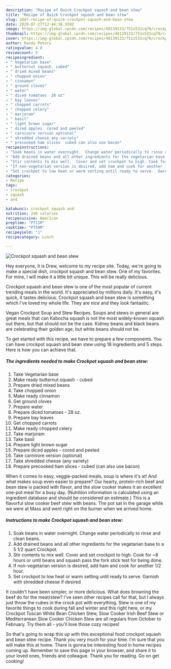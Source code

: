 ```yaml
---
description: "Recipe of Quick Crockpot squash and bean stew"
title: "Recipe of Quick Crockpot squash and bean stew"
slug: 2047-recipe-of-quick-crockpot-squash-and-bean-stew
date: 2020-07-27T12:44:36.939Z
image: https://img-global.cpcdn.com/recipes/48139133/751x532cq70/crockpot-squash-and-bean-stew-recipe-main-photo.jpg
thumbnail: https://img-global.cpcdn.com/recipes/48139133/751x532cq70/crockpot-squash-and-bean-stew-recipe-main-photo.jpg
cover: https://img-global.cpcdn.com/recipes/48139133/751x532cq70/crockpot-squash-and-bean-stew-recipe-main-photo.jpg
author: Randy Peters
ratingvalue: 4.8
reviewcount: 9
recipeingredient:
- " Vegetarian base"
- " butternut squash  cubed"
- " dried mixed beans"
- " chopped onion"
- " cinnamon"
- " ground cloves"
- " water"
- " diced tomatoes  28 oz"
- " bay leaves"
- " chopped carrots"
- " chopped celery"
- " marjoram"
- " basil"
- " light brown sugar"
- " diced apples  cored and peeled"
- " carnivore version optional"
- " shredded cheese any variety"
- " precooked ham slices  cubed can also use bacon"
recipeinstructions:
- "Soak beans in water overnight.  Change water periodically to rinse and clean beans."
- "Add drained beans and all other ingredients for the vegetarian base to a 5 1/2 quart Crockpot."
- "Stir contents to mix well.  Cover and set crockpot to high. Cook for ~8 hours or until beans and squash pass the fork stick test for being done."
- "If non-vegetarian version is desired, add ham and cook for another 1/2 hour."
- "Set crockpot to low heat or warm setting until ready to serve.  Garnish with shredded cheese if desired"
categories:
- Recipe
tags:
- crockpot
- squash
- and

katakunci: crockpot squash and 
nutrition: 248 calories
recipecuisine: American
preptime: "PT11M"
cooktime: "PT59M"
recipeyield: "1"
recipecategory: Lunch

---
```



![Crockpot squash and bean stew](https://img-global.cpcdn.com/recipes/48139133/751x532cq70/crockpot-squash-and-bean-stew-recipe-main-photo.jpg)

Hey everyone, it is Drew, welcome to my recipe site. Today, we're going to make a special dish, crockpot squash and bean stew. One of my favorites. For mine, I will make it a little bit unique. This will be really delicious.

Crockpot squash and bean stew is one of the most popular of current trending meals in the world. It's appreciated by millions daily. It's easy, it's quick, it tastes delicious. Crockpot squash and bean stew is something which I've loved my whole life. They are nice and they look fantastic.

Vegan Crockpot Soup and Stew Recipes. Soups and stews in general are great meals that can Kabocha squash is not the most widely-known squash out there, but that should not be the case. Kidney beans and black beans are celebrating their golden age, but white beans should not be.


To get started with this recipe, we have to prepare a few components. You can have crockpot squash and bean stew using 18 ingredients and 5 steps. Here is how you can achieve that.

<!--inarticleads1-->

##### The ingredients needed to make Crockpot squash and bean stew:

1. Take  Vegetarian base
1. Make ready  butternut squash - cubed
1. Prepare  dried mixed beans
1. Take  chopped onion
1. Make ready  cinnamon
1. Get  ground cloves
1. Prepare  water
1. Prepare  diced tomatoes - 28 oz.
1. Prepare  bay leaves
1. Get  chopped carrots
1. Make ready  chopped celery
1. Take  marjoram
1. Take  basil
1. Prepare  light brown sugar
1. Prepare  diced apples - cored and peeled
1. Take  carnivore version (optional)
1. Take  shredded cheese (any variety)
1. Prepare  precooked ham slices - cubed (can also use bacon)


When it comes to easy, veggie-packed meals, soup is where it&#39;s at! And what makes soup even easier to prepare? Our hearty, protein-rich beef and bean stew is packed with flavor, and the slow cooker makes it an excellent one-pot meal for a busy day. (Nutrition information is calculated using an ingredient database and should be considered an estimate.) This is a flavorful slow cooker beef stew with beans. The pot sat in the garage while we were at Mass and went right on the burner when we arrived home. 

<!--inarticleads2-->

##### Instructions to make Crockpot squash and bean stew:

1. Soak beans in water overnight.  Change water periodically to rinse and clean beans.
1. Add drained beans and all other ingredients for the vegetarian base to a 5 1/2 quart Crockpot.
1. Stir contents to mix well.  Cover and set crockpot to high. Cook for ~8 hours or until beans and squash pass the fork stick test for being done.
1. If non-vegetarian version is desired, add ham and cook for another 1/2 hour.
1. Set crockpot to low heat or warm setting until ready to serve.  Garnish with shredded cheese if desired


It couldn&#39;t have been simpler, or more delicious. What does browning the beef do for the meat/stew? I&#39;ve seen other recipes call for that, but I always just throw the cubes in the crock pot with everything. Stew is one of my favorite things to cook during fall and winter and this right here, or my Crockpot Tuscan White Bean Chicken Stew, Slow Cooker Irish Beef Stew or Mediterranean Slow Cooker Chicken Stew are all regulars from October to February. Try them all - you&#39;ll love those cozy recipes! 

So that's going to wrap this up with this exceptional food crockpot squash and bean stew recipe. Thank you very much for your time. I'm sure that you will make this at home. There is gonna be interesting food in home recipes coming up. Remember to save this page in your browser, and share it to your loved ones, friends and colleague. Thank you for reading. Go on get cooking!
